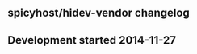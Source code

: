 spicyhost/hidev-vendor changelog
--------------------------------

## Development started 2014-11-27

